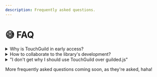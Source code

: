 ```yaml
---
description: Frequently asked questions.
---
```


# 😅 FAQ

<details>

<summary>Why is TouchGuild in early access?</summary>

TouchGuild is deploying slowly, we tested every methods, events.. but we're sure there is hidden bugs. It's up to you to tell us the bugs, as you use the library!

[If you find a bug, make sure to report it by clicking here.](https://github.com/DinographicPixels/TouchGuild/issues)

When we'll see that the library is stable, we'll switch to a 'B.E.T.A' branch since the Guilded API is still in early access.

</details>

<details>

<summary>How to collaborate to the library's development?</summary>

You can make [pull requests](https://github.com/DinographicPixels/TouchGuild/pulls) through our [GitHub repository](https://github.com/DinographicPixels/TouchGuild/pulls). We're enabling everyone to collaborate to your library, because it is yours.

[You don't know how pull requests works? Click here.](https://docs.github.com/en/pull-requests/collaborating-with-pull-requests/proposing-changes-to-your-work-with-pull-requests/creating-and-deleting-branches-within-your-repository)

</details>

<details>

<summary>"I don't get why I should use TouchGuild over guilded.js"</summary>

#### TouchGuild has a different approach about how you use a library.

While creating TouchGuild, we thought about how it should be used & how to make the library durable & even if deprecation happen.

We built TouchGuild to be durable, if deprecation happens you can still use it by importing 'calls' and send requests to the Guilded API, we also made proper methods to use less ram & get data that directly comes from the API itself. (those methods are called Non-REST methods)

We also built our cache to be simple but useful. The TouchGuild's cache stores message components when sent, so you can get information about them when you'd like, and even more. You can also get the whole cache by using 'Client.cache'.

We're making interfacing with the API accessible, and easier. Everything's related to this is gonna be managed by us. You have to build everything on your own, except the communcation layer between you & Guilded.

</details>

More frequently asked questions coming soon, as they're asked, haha!
